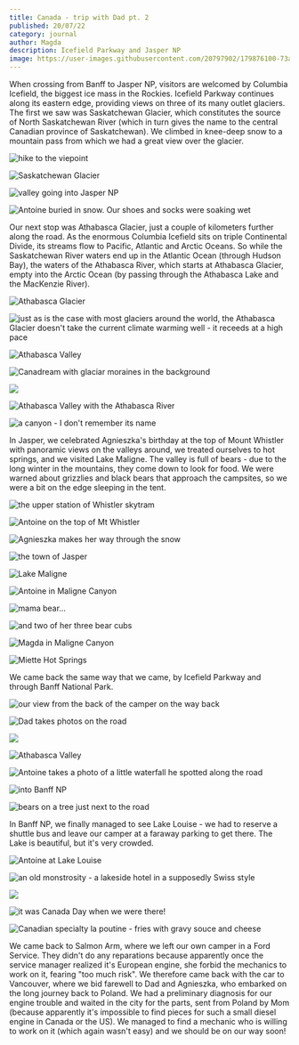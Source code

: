 ```yaml
---
title: Canada - trip with Dad pt. 2
published: 20/07/22
category: journal
author: Magda
description: Icefield Parkway and Jasper NP
image: https://user-images.githubusercontent.com/20797902/179876100-73af448a-feac-46f0-8aee-04fec2db351f.jpg
---
```


When crossing from Banff to Jasper NP, visitors are welcomed by Columbia Icefield, the biggest ice mass in the Rockies. Icefield Parkway continues along its eastern edge, providing views on three of its many outlet glaciers. The first we saw was Saskatchewan Glacier, which constitutes the source of North Saskatchewan River (which in turn gives the name to the central Canadian province of Saskatchewan). We climbed in knee-deep snow to a mountain pass from which we had a great view over the glacier. 

![hike to the viepoint](https://user-images.githubusercontent.com/20797902/179876063-7fb15260-db51-4fa3-93a9-800491264cf2.jpg)

![Saskatchewan Glacier](https://user-images.githubusercontent.com/20797902/179876100-73af448a-feac-46f0-8aee-04fec2db351f.jpg)

![valley going into Jasper NP](https://user-images.githubusercontent.com/20797902/179876132-f7651b7e-ad0a-4b3d-83f1-7952f69eb1b0.jpg)

![Antoine buried in snow. Our shoes and socks were soaking wet](https://user-images.githubusercontent.com/20797902/179876144-d1b7b6e4-87ac-459d-8c67-7c1677b54277.jpg)

Our next stop was Athabasca Glacier, just a couple of kilometers further along the road. As the enormous Columbia Icefield sits on triple Continental Divide, its streams flow to Pacific, Atlantic and Arctic Oceans. So while the Saskatchewan River waters end up in the Atlantic Ocean (through Hudson Bay), the waters of the Athabasca River, which starts at Athabasca Glacier, empty into the Arctic Ocean (by passing through the Athabasca Lake and the MacKenzie River).

![Athabasca Glacier](https://user-images.githubusercontent.com/20797902/179876178-5904a75a-2cb2-4e01-96b8-81519e9d27f4.jpg)

![just as is the case with most glaciers around the world, the Athabasca Glacier doesn't take the current climate warming well - it receeds at a high pace](https://user-images.githubusercontent.com/20797902/179876157-69a31725-6e6d-407d-8770-6c9362112447.jpg)

![Athabasca Valley](https://user-images.githubusercontent.com/20797902/179876190-9832107e-3bba-46a1-9dbf-766b139831ed.jpg)

![Canadream with glaciar moraines in the background](https://user-images.githubusercontent.com/20797902/179876370-98b37fd3-f3c8-4657-91cd-866147d4dad2.jpg)

![](https://user-images.githubusercontent.com/20797902/179876211-53af9a25-9aa2-4ee0-bbd4-5535d0cc0654.jpg)

![Athabasca Valley with the Athabasca River](https://user-images.githubusercontent.com/20797902/179876223-c7f6ddf2-6841-4295-a2e8-47981a225654.jpg)

![a canyon - I don't remember its name](https://user-images.githubusercontent.com/20797902/179876238-de38a530-c185-432d-a84d-934abfe3d230.jpg)

In Jasper, we celebrated Agnieszka's birthday at the top of Mount Whistler with panoramic views on the valleys around, we treated ourselves to hot springs, and we visited Lake Maligne. The valley is full of bears - due to the long winter in the mountains, they come down to look for food. We were warned about grizzlies and black bears that approach the campsites, so we were a bit on the edge sleeping in the tent.

![the upper station of Whistler skytram](https://user-images.githubusercontent.com/20797902/179876277-61933732-c630-4bfd-8096-6d434630b883.jpg)

![Antoine on the top of Mt Whistler](https://user-images.githubusercontent.com/20797902/179876256-c85619ec-29f5-4dc9-a43f-b7822ad82532.jpg)

![Agnieszka makes her way through the snow](https://user-images.githubusercontent.com/20797902/179876264-44d9b3f8-e75e-4612-a7fd-13c8e8583165.jpg)

![the town of Jasper](https://user-images.githubusercontent.com/20797902/179876269-07384ca3-65bc-4f62-a721-c0324f85a858.jpg)

![Lake Maligne](https://user-images.githubusercontent.com/20797902/179876289-17f4f7fc-cfdc-4a3b-a612-765589541bb4.jpg)

![Antoine in Maligne Canyon](https://user-images.githubusercontent.com/20797902/179876304-949fb062-c5b5-4761-97a1-53521e943b08.jpg)

![mama bear…](https://user-images.githubusercontent.com/20797902/179876314-e91ce2ce-28a2-43ce-8bb6-4757a1646219.jpg)

![and two of her three bear cubs](https://user-images.githubusercontent.com/20797902/179876324-b7486855-beee-4d2c-9fed-db7cd0387c49.jpg)

![Magda in Maligne Canyon](https://lh3.googleusercontent.com/qHH9bzRcDWgGGZjvk4w1v7rDtihLLVAgn_nlk-yS3wWzBFNXMskkItjghpLw7qVkZbekB6hUwkYOw7Lu_wRGLdPFIdHTzZ1Wx3zzpFWrdYhlOgo-Zp02m9A6UQXUFAkGOHu0ygdMLeI0LXZeS86fGXKsQg26RZlrY1Z73F7iiikkS93kozsCKibwDaduh6toI0KJ2x8GlrFhvi9OIYheJc29OcIO9SMPh6a-dJzWVx8tILrha90m_SAT9tVUCJvkLPdtePMkuNE-GZ8dVVT5nSkNaFrvkmcfOf_GVsoXjFa4Lu1e7eoEUmuJivRcK8tInw3lAY5MfPdztWqwEx4VqimsDuWz1ZES6K2HSljI38Mtr3UMf1Nk_tVHHxL6PP6Fg3nJGTDEf8I6VPyT4IUCHK9xisFoURjTUdwUL4RpNLBK4UR9PjF-7VWFbE1Zxy5BD42N1fv2uiOKSDjnbZSHMMwDx48qsu2ZHNEZKOZIozIpWaw1G_au5YHPSYR1wrF1xDUiM5KvIp_Rt4C8vo8ynwFJERFxMfSISK8-h6X0htCx4COL3679XbYkxy6v9vsEREVGVrpD_-OGrRlnRB_BK6z7_OYm0n8nMT3x9pDnn_DWWSB0JKnGZz6yCVFmyZycZIqW1QCrbeP6lAurxon7uRy7FdMfg8ca8nkxGDwkan1Z22h5VIyi3VzpqZwU8G8EJhFZCPpldqoborzV9_n6QioAs8hDqrjVPKD_CKZcLvDlN775EIZPe2VhBqlYCBT97Nr9nkilOVjdlG6eV3JY9TqB2uEN14g3C6me7uVLHq_LpyTJYJb_og4=w1500-h1000-no)

![Miette Hot Springs](https://lh3.googleusercontent.com/zmtTWBbp5QwJ57UMeEU_kJ_N4t9hJyy87oHGXB51HtmWu3qBb3AoUn2hFMIsMT3Es8-v8koKXn1fWP0GHuNOnmkyhE4S3kXlNEZx-fMmvgGnGNy4ftRvW3evVYHqmn9APJLysObfwmGLvZfOZmEDoxwUBclt9ffGAJfz-nfLeuk48SHzARwhhA68ZZxLNk-BnAcgKsnzGHOxvaZN7NVvDm4EvegL--KZaXxEoglwHtziBMeS3iFZlIY2XkpFltofOf4_LAISbCdNbQ0ys9dR-JaER4F57iDw-mblzJOqFJZK7Ih9tyRqMe3OwAa5h3ACMHbe7Q4ofwCtD6Aqg8cbrJiT7lAiJcZjH_L7xeLveVBu3vBZnu8HFHvr_mTFJfUd7SZfGtkhYT2uMsnzNTB77pb-y4yHYxK1F-C1viZZGtVDCbDnHYQ78f2xeFrfs8Dg4JUcI5ohmXxoTkR9VT9bs4Pn8y1xv9XHIDYJ0wgb1Tcyu7hmUqHyUopCQIGvsJaqnbkeAZ9iDxDKfN-gJMIcLkMKTGTTSyc5ifrSXzCWafN3A_SLOmY3DTGf0wWOC8POLXYV1AZUKyW0W8Jw-sZLYgxhX8XJJ1hixoCM-tJDbCeCfiBSR06TSX2X_LonyUkEHSfOoqeFbI5ZnWPEu5MZrL-Empvn7wvJ9F52lSCZMGqbE3JpyTx4Qh5veFBg9rrUd2_lyrcxSQXqpEQnDaL-PiCkb-WCMc75-txAPFnUsCl47YYCpQH6oX2kLN9EFedT9llAL4GQzs_cFEFPSerg6FbdnAE5zMCS1Wov2bf6snaw4WoDj_Yy1_s=w1500-h1000-no)

We came back the same way that we came, by Icefield Parkway and through Banff National Park. 

![our view from the back of the camper on the way back](https://user-images.githubusercontent.com/20797902/179876335-410c0d16-6074-4173-ac8c-8d19aff14492.jpg)

![Dad takes photos on the road](https://user-images.githubusercontent.com/20797902/179876339-863274f1-5d3c-46af-a3af-7cc134416820.jpg)

![](https://user-images.githubusercontent.com/20797902/179876344-631620c0-c302-4343-807f-07c8ebf7d0cc.jpg)

![Athabasca Valley](https://user-images.githubusercontent.com/20797902/179876353-dc728fee-252f-4d74-b941-92fc2d02e2c7.jpg)

![Antoine takes a photo of a little waterfall he spotted along the road](https://user-images.githubusercontent.com/20797902/179876386-fdc5a587-758f-496d-8cae-4b05143c7e41.jpg)

![into Banff NP](https://user-images.githubusercontent.com/20797902/179876403-41ffed70-bc75-47d5-9f26-770644f7972f.jpg)

![bears on a tree just next to the road](https://user-images.githubusercontent.com/20797902/179876410-f1ec1640-a9aa-46ce-893d-750eecd4af7b.jpg)

In Banff NP, we finally managed to see Lake Louise - we had to reserve a shuttle bus and leave our camper at a faraway parking to get there. The Lake is beautiful, but it's very crowded.

![Antoine at Lake Louise](https://user-images.githubusercontent.com/20797902/179876433-20d0b225-aa6c-41be-baad-338f1e576d13.jpg)

![an old monstrosity - a lakeside hotel in a supposedly Swiss style](https://user-images.githubusercontent.com/20797902/179876445-b3346942-6bea-4d79-ad76-ec14ea08bc3f.jpg)

![](https://user-images.githubusercontent.com/20797902/179876452-cb457fcf-93af-497e-aa2c-7d729c64cf6e.jpg)

![it was Canada Day when we were there!](https://user-images.githubusercontent.com/20797902/179876460-b7dc9665-7156-41da-aac8-01677bb48c07.jpg)

![Canadian specialty la poutine - fries with gravy souce and cheese](https://lh3.googleusercontent.com/IAj89uVnatr6HwqmFczvNMcC0yAlq7E0K9121tE2M07IKkeKX_oVjEtfrP0FP3gNzXoaX55tLaw_xM3lcxdPvlEiAdGsMNFWf75XDIANDIdiCyecfg1Bx2JV0baA1f4IKJC3u_R_Yj36Hi1SxpzdtdzwfRefszvEqS_5dLYj0wiUYs2erdumvPSaNnq6uCbSmOTex8li6Eetx1nNZY4xzjqwUZ32Sz5oicxW8MSp-LMIVoiJ8RfNXTrv2yjETlR-UZ3T6CMnHUSfrCJHyc3aVJqY7YpQz5CXoI4Mgy3OC4SNSVvyPcIrW464Rd6HDEYdRZ9esS2euwK8vRqkBsn6YrkcxXUG9SHtnuEYsdMWO59ru0Gzc9m5Ll-XiAV_KQy8SO3tO76QmkyBHdU779eaq_5cV93L8O9ITeeAUjL2AUlJKGrfII1v7HS9JTjSy3mXh7nZGaEBK9MdssxPhCBGOzJNjh8JV9Dbz34w64Gxhe7Zw0Br_m6wv_kX0qvRrGF1sbYYiJsz3EVqz3zCqow8D92WdjNcadczNf2P4PeCYi4KnX7gUg9ihT7taxCH90D_Whh9wM26LenU-RKdqcPS9lnwHYs-jBUzaE2sbGL5p68OYolPYmerVDBCR6MBGyUosvVku-_RYnioDCYHbATVvQEcgm0PNnAPJOxAnG1V98x9gSc4Nw7p8e9dHLUp-bvTiv-rNdqazTJnU2UYGA8sMczrQxqSTamiKAtk60pHcduDsNCOhE07LSNDDGrxL516ilizjAqLr6TxLLWWlQhAWMUk43MAUBMZCB2GbZQPd3kQjpRqTF9E16Q=w1500-h1000-no)

We came back to Salmon Arm, where we left our own camper in a Ford Service. They didn't do any reparations because apparently once the service manager realized it's European engine, she forbid the mechanics to work on it, fearing "too much risk". We therefore came back with the car to Vancouver, where we bid farewell to Dad and Agnieszka, who embarked on the long journey back to Poland. We had a preliminary diagnosis for our engine trouble and waited in the city for the parts, sent from Poland by Mom (because apparently it's impossible to find pieces for such a small diesel engine in Canada or the US). We managed to find a mechanic who is willing to work on it (which again wasn't easy) and we should be on our way soon!

